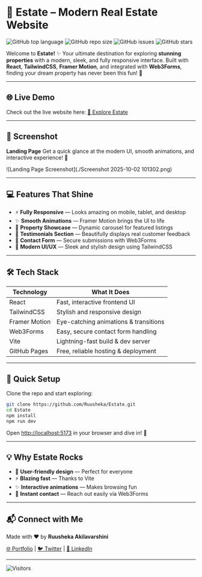 # 🏡 Estate – Modern Real Estate Website

![GitHub top language](https://img.shields.io/github/languages/top/Ruusheka/Estate?style=for-the-badge) ![GitHub repo size](https://img.shields.io/github/repo-size/Ruusheka/Estate?style=for-the-badge) ![GitHub issues](https://img.shields.io/github/issues/Ruusheka/Estate?style=for-the-badge) ![GitHub stars](https://img.shields.io/github/stars/Ruusheka/Estate?style=for-the-badge)

Welcome to **Estate!** ✨ Your ultimate destination for exploring **stunning properties** with a modern, sleek, and fully responsive interface. Built with **React**, **TailwindCSS**, **Framer Motion**, and integrated with **Web3Forms**, finding your dream property has never been this fun! 🚀

---

## 🌐 Live Demo

Check out the live website here:
[🌟 Explore Estate](https://Ruusheka.github.io/Estate)

---

## 📸 Screenshot

**Landing Page**
Get a quick glance at the modern UI, smooth animations, and interactive experience! 💫

![Landing Page Screenshot](./Screenshot 2025-10-02 101302.png)

---

## 💻 Features That Shine

* ⚡ **Fully Responsive** — Looks amazing on mobile, tablet, and desktop
* ✨ **Smooth Animations** — Framer Motion brings the UI to life
* 🏢 **Property Showcase** — Dynamic carousel for featured listings
* 📝 **Testimonials Section** — Beautifully displays real customer feedback
* 💌 **Contact Form** — Secure submissions with Web3Forms
* 🎨 **Modern UI/UX** — Sleek and stylish design using TailwindCSS

---

## 🛠️ Tech Stack

| Technology    | What It Does                          |
| ------------- | ------------------------------------- |
| React         | Fast, interactive frontend UI         |
| TailwindCSS   | Stylish and responsive design         |
| Framer Motion | Eye-catching animations & transitions |
| Web3Forms     | Easy, secure contact form handling    |
| Vite          | Lightning-fast build & dev server     |
| GitHub Pages  | Free, reliable hosting & deployment   |

---

## 🚀 Quick Setup

Clone the repo and start exploring:

```bash
git clone https://github.com/Ruusheka/Estate.git
cd Estate
npm install
npm run dev
```

Open [http://localhost:5173](http://localhost:5173) in your browser and dive in! 🌟

---

## 💡 Why Estate Rocks

* 💖 **User-friendly design** — Perfect for everyone
* ⚡ **Blazing fast** — Thanks to Vite
* ✨ **Interactive animations** — Makes browsing fun
* 💌 **Instant contact** — Reach out easily via Web3Forms

---

## 📬 Connect with Me

Made with ❤️ by **Ruusheka Akilavarshini**

[🌐 Portfolio](https://ruusheka.netlify.app) | [🐦 Twitter](https://twitter.com/Ruusheka) | [💼 LinkedIn](https://www.linkedin.com/in/ruusheka-akilavarshini/)

---

![Visitors](https://visitor-badge.laobi.icu/badge?page_id=Ruusheka.Estate)
